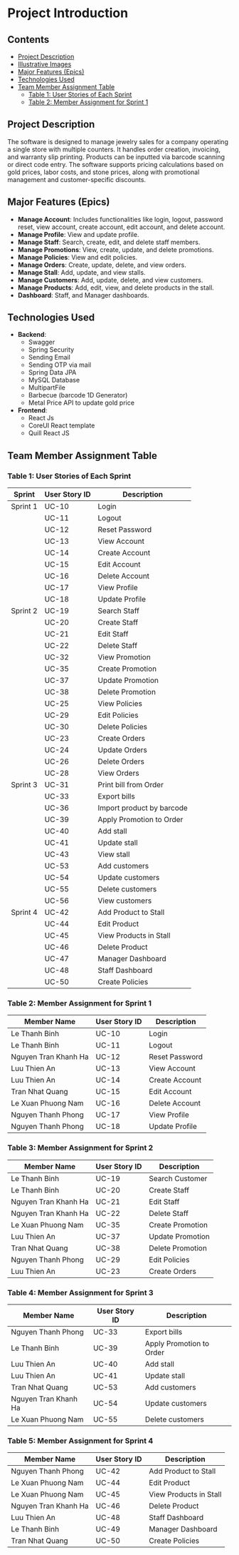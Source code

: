 
# Project Introduction

## Contents
- [Project Description](#project-description)
- [Illustrative Images](#illustrative-images)
- [Major Features (Epics)](#major-features-epics)
- [Technologies Used](#technologies-used)
- [Team Member Assignment Table](#team-member-assignment-table)
  - [Table 1: User Stories of Each Sprint](#table-1-user-stories-of-each-sprint)
  - [Table 2: Member Assignment for Sprint 1](#table-2-member-assignment-for-sprint-1)

## Project Description
The software is designed to manage jewelry sales for a company operating a single store with multiple counters. It handles order creation, invoicing, and warranty slip printing. Products can be inputted via barcode scanning or direct code entry. The software supports pricing calculations based on gold prices, labor costs, and stone prices, along with promotional management and customer-specific discounts.

## Major Features (Epics)
- **Manage Account**: Includes functionalities like login, logout, password reset, view account, create account, edit account, and delete account.
- **Manage Profile**: View and update profile.
- **Manage Staff**: Search, create, edit, and delete staff members.
- **Manage Promotions**: View, create, update, and delete promotions.
- **Manage Policies**: View and edit policies.
- **Manage Orders**: Create, update, delete, and view orders.
- **Manage Stall**: Add, update, and view stalls.
- **Manage Customers**: Add, update, delete, and view customers.
- **Manage Products**: Add, edit, view, and delete products in the stall.
- **Dashboard**: Staff, and Manager dashboards.

## Technologies Used
- **Backend**:
  - Swagger
  - Spring Security
  - Sending Email
  - Sending OTP via mail
  - Spring Data JPA
  - MySQL Database
  - MultipartFile
  - Barbecue (barcode 1D Generator)
  - Metal Price API to update gold price
- **Frontend**:
  - React Js
  - CoreUI React template
  - Quill React JS

## Team Member Assignment Table

### Table 1: User Stories of Each Sprint
| Sprint   | User Story ID | Description                |
|----------|----------------|----------------------------|
| Sprint 1 | UC-10    | Login                      |
|          | UC-11    | Logout                     |
|          | UC-12    | Reset Password             |
|          | UC-13    | View Account               |
|          | UC-14    | Create Account             |
|          | UC-15    | Edit Account               |
|          | UC-16    | Delete Account             |
|          | UC-17    | View Profile               |
|          | UC-18    | Update Profile             |
| Sprint 2 | UC-19    | Search Staff               |
|          | UC-20    | Create Staff               |
|          | UC-21    | Edit Staff                 |
|          | UC-22    | Delete Staff               |
|          | UC-32    | View Promotion             |
|          | UC-35    | Create Promotion           |
|          | UC-37    | Update Promotion           |
|          | UC-38    | Delete Promotion           |
|          | UC-25    | View Policies              |
|          | UC-29    | Edit Policies              |
|          | UC-30    | Delete Policies            |
|          | UC-23    | Create Orders              |
|          | UC-24    | Update Orders              |
|          | UC-26    | Delete Orders              |
|          | UC-28    | View Orders                |
| Sprint 3 | UC-31    | Print bill from Order      |
|          | UC-33    | Export bills               |
|          | UC-36    | Import product by barcode  |
|          | UC-39    | Apply Promotion to Order   |
|          | UC-40    | Add stall                  |
|          | UC-41    | Update stall               |
|          | UC-43    | View stall                 |
|          | UC-53    | Add customers              |
|          | UC-54    | Update customers           |
|          | UC-55    | Delete customers           |
|          | UC-56    | View customers             |
| Sprint 4 | UC-42    | Add Product to Stall       |
|          | UC-44    | Edit Product               |
|          | UC-45    | View Products in Stall     |
|          | UC-46    | Delete Product             |
|          | UC-47    | Manager Dashboard          |
|          | UC-48    | Staff Dashboard            |
|          | UC-50    | Create Policies            |

### Table 2: Member Assignment for Sprint 1
| Member Name | User Story ID | Description            |
|-------------|---------------|------------------------|
| Le Thanh Binh    | UC-10   | Login                  |
| Le Thanh Binh    | UC-11   | Logout                 |
| Nguyen Tran Khanh Ha    | UC-12   | Reset Password         |
| Luu Thien An    | UC-13   | View Account           |
| Luu Thien An    | UC-14   | Create Account         |
| Tran Nhat Quang    | UC-15   | Edit Account           |
| Le Xuan Phuong Nam    | UC-16   | Delete Account         |
| Nguyen Thanh Phong    | UC-17   | View Profile           |
| Nguyen Thanh Phong    | UC-18   | Update Profile         |
### Table 3: Member Assignment for Sprint 2
| Member Name | User Story ID | Description            |
|-------------|---------------|------------------------|
| Le Thanh Binh    | UC-19    | Search Customer               |
| Le Thanh Binh    | UC-20    | Create Staff               |
| Nguyen Tran Khanh Ha    | UC-21    | Edit Staff                 |
| Nguyen Tran Khanh Ha    | UC-22    | Delete Staff               |
| Le Xuan Phuong Nam    | UC-35    | Create Promotion           |
| Luu Thien An    | UC-37    | Update Promotion           |
| Tran Nhat Quang    | UC-38    | Delete Promotion           |
| Nguyen Thanh Phong    | UC-29    | Edit Policies              |
| Luu Thien An    | UC-23    | Create Orders              |
### Table 4: Member Assignment for Sprint 3
| Member Name | User Story ID | Description            |
|-------------|---------------|------------------------|
| Nguyen Thanh Phong    | UC-33    | Export bills               |
| Le Thanh Binh    | UC-39    | Apply Promotion to Order   |
| Luu Thien An    | UC-40    | Add stall                  |
| Luu Thien An    | UC-41    | Update stall               |
| Tran Nhat Quang    | UC-53    | Add customers              |
| Nguyen Tran Khanh Ha    | UC-54    | Update customers           |
| Le Xuan Phuong Nam    | UC-55    | Delete customers           |
### Table 5: Member Assignment for Sprint 4
| Member Name | User Story ID | Description            |
|-------------|---------------|------------------------|
| Nguyen Thanh Phong    | UC-42    | Add Product to Stall       |
| Le Xuan Phuong Nam    | UC-44    | Edit Product               |
| Le Xuan Phuong Nam    | UC-45    | View Products in Stall     |
| Nguyen Tran Khanh Ha    | UC-46    | Delete Product             |
| Luu Thien An    | UC-48    | Staff Dashboard            |
| Le Thanh Binh    | UC-49    | Manager Dashboard          |
| Tran Nhat Quang    | UC-50    | Create Policies            |
